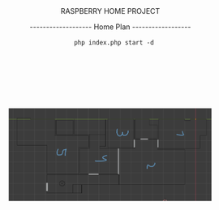 <div align='center'>
RASPBERRY HOME PROJECT

------------------- Home Plan ------------------

```
  php index.php start -d
```
<img src='imgs/rooms.png' height=400
  style='
    -webkit-transform: rotate(90deg);
    -moz-transform: rotate(90deg);
    -o-transform: rotate(90deg);
    -ms-transform: rotate(90deg);
    transform: rotate(90deg);
  '
/>
